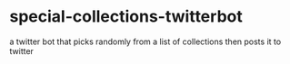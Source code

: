 # special-collections-twitterbot
a twitter bot that picks randomly from a list of collections then posts it to twitter
